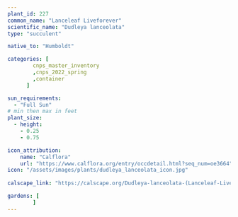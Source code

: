 ```yaml
---
plant_id: 227 
common_name: "Lanceleaf Liveforever"
scientific_name: "Dudleya lanceolata"
type: "succulent"

native_to: "Humboldt"

categories: [
        cnps_master_inventory
        ,cnps_2022_spring
        ,container
      ]

sun_requirements:
  - "Full Sun"
# min then max in feet
plant_size:
  - height: 
    - 0.25
    - 0.75

icon_attribution: 
    name: "Calflora"
    url: "https://www.calflora.org/entry/occdetail.html?seq_num=oe3664"
icon: "/assets/images/plants/dudleya_lanceolata_icon.jpg"
 
calscape_link: "https://calscape.org/Dudleya-lanceolata-(Lanceleaf-Liveforever)"

gardens: [
        ]
---
```








